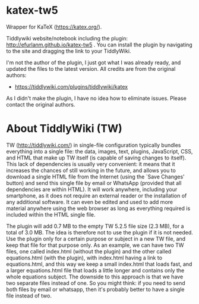 # katex-tw5

Wrapper for KaTeX (https://katex.org/).

Tiddlywiki website/notebook including the plugin: http://efurlanm.github.io/katex-tw5 . You can install the plugin by navigating to the site and dragging the link to your TiddlyWiki.

I'm not the author of the plugin, I just got what I was already ready, and updated the files to the latest version. All credits are from the original authors:

* https://tiddlywiki.com/plugins/tiddlywiki/katex

As I didn't make the plugin, I have no idea how to eliminate issues. Please contact the original authors.


# About TiddlyWiki (TW)

TW (http://tiddlywiki.com/) in single-file configuration typically bundles everything into a single file: the data, images, text, plugins, JavaScript, CSS, and HTML that make up TW itself (is capable of saving changes to itself). This lack of dependencies is usually very convenient: it means that it increases the chances of still working in the future, and allows you to download a single HTML file from the Internet (using the `Save Changes' button) and send this single file by email or WhatsApp (provided that all dependencies are within HTML). It will work anywhere, including your smartphone, as it does not require an external reader or the installation of any additional software. It can even be edited and used to add more material anywhere using the web browser as long as everything required is included within the HTML single file.

The plugin will add 0.7 MB to the empty TW 5.2.5 file size (2.3 MB), for a total of 3.0 MB. The idea is therefore not to use the plugin if it is not needed. Use the plugin only for a certain purpose or subject in a new TW file, and keep that file for that purpose only. As an example, we can have two TW files, one called index.html (without the plugin) and the other called equations.html (with the plugin), with index.html having a link to equations.html, and this way we keep a small index.html that loads fast, and a larger equations.html file that loads a little longer and contains only the whole equations subject. The downside to this approach is that we have two separate files instead of one. So you might think: if you need to send both files by email or whatsapp, then it's probably better to have a single file instead of two.
